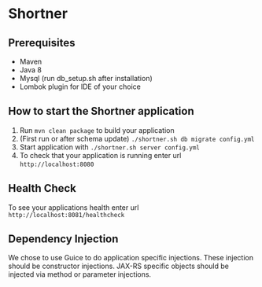 # Shortner

Prerequisites
---
- Maven
- Java 8
- Mysql (run db_setup.sh after installation)
- Lombok plugin for IDE of your choice

How to start the Shortner application
---

1. Run `mvn clean package` to build your application
2. (First run or after schema update) `./shortner.sh db migrate config.yml`
3. Start application with `./shortner.sh server config.yml`
4. To check that your application is running enter url `http://localhost:8080`

Health Check
---

To see your applications health enter url `http://localhost:8081/healthcheck`

Dependency Injection
---

We chose to use Guice to do application specific injections.
These injection should be constructor injections.
JAX-RS specific objects should be injected via method or parameter injections.
